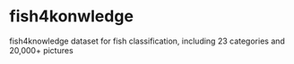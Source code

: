# fish4konwledge
fish4knowledge dataset for fish classification, including 23 categories and 20,000+ pictures
